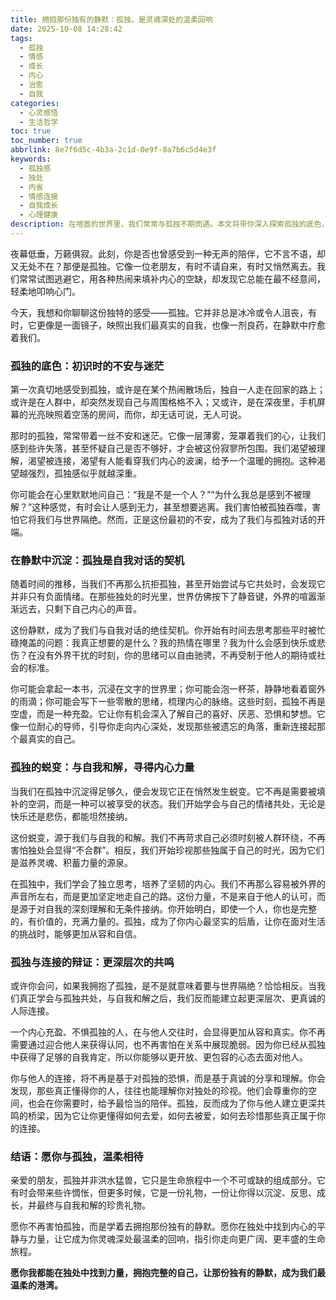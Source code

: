 ```yaml
---
title: 拥抱那份独有的静默：孤独，是灵魂深处的温柔回响
date: 2025-10-08 14:28:42
tags:
  - 孤独
  - 情感
  - 成长
  - 内心
  - 治愈
  - 自我
categories:
  - 心灵感悟
  - 生活哲学
toc: true
toc_number: true
abbrlink: 8e7f6d5c-4b3a-2c1d-0e9f-8a7b6c5d4e3f
keywords:
  - 孤独感
  - 独处
  - 内省
  - 情感连接
  - 自我成长
  - 心理健康
description: 在喧嚣的世界里，我们常常与孤独不期而遇。本文将带你深入探索孤独的底色，从最初的迷茫与不安，到在沉淀中与自我和解，最终发现孤独并非桎梏，而是通往内心深处、滋养灵魂的必经之路。愿你我都能在独处中找到力量，拥抱完整的自己，让那份独有的静默，成为我们最温柔的港湾。
---
```


夜幕低垂，万籁俱寂。此刻，你是否也曾感受到一种无声的陪伴，它不言不语，却又无处不在？那便是孤独。它像一位老朋友，有时不请自来，有时又悄然离去。我们常常试图逃避它，用各种热闹来填补内心的空缺，却发现它总能在最不经意间，轻柔地叩响心门。

今天，我想和你聊聊这份独特的感受——孤独。它并非总是冰冷或令人沮丧，有时，它更像是一面镜子，映照出我们最真实的自我，也像一剂良药，在静默中疗愈着我们。

### 孤独的底色：初识时的不安与迷茫

第一次真切地感受到孤独，或许是在某个热闹散场后，独自一人走在回家的路上；或许是在人群中，却突然发现自己与周围格格不入；又或许，是在深夜里，手机屏幕的光亮映照着空荡的房间，而你，却无话可说，无人可说。

那时的孤独，常常带着一丝不安和迷茫。它像一层薄雾，笼罩着我们的心，让我们感到些许失落，甚至怀疑自己是否不够好，才会被这份寂寥所包围。我们渴望被理解，渴望被连接，渴望有人能看穿我们内心的波澜，给予一个温暖的拥抱。这种渴望越强烈，孤独感似乎就越深重。

你可能会在心里默默地问自己：“我是不是一个人？”“为什么我总是感到不被理解？”这种感觉，有时会让人感到无力，甚至想要逃离。我们害怕被孤独吞噬，害怕它将我们与世界隔绝。然而，正是这份最初的不安，成为了我们与孤独对话的开端。

### 在静默中沉淀：孤独是自我对话的契机

随着时间的推移，当我们不再那么抗拒孤独，甚至开始尝试与它共处时，会发现它并非只有负面情绪。在那些独处的时光里，世界仿佛按下了静音键，外界的喧嚣渐渐远去，只剩下自己内心的声音。

这份静默，成为了我们与自我对话的绝佳契机。你开始有时间去思考那些平时被忙碌掩盖的问题：我真正想要的是什么？我的热情在哪里？我为什么会感到快乐或悲伤？在没有外界干扰的时刻，你的思绪可以自由驰骋，不再受制于他人的期待或社会的标准。

你可能会拿起一本书，沉浸在文字的世界里；你可能会泡一杯茶，静静地看着窗外的雨滴；你可能会写下一些零散的思绪，梳理内心的脉络。这些时刻，孤独不再是空虚，而是一种充盈。它让你有机会深入了解自己的喜好、厌恶、恐惧和梦想。它像一位耐心的导师，引导你走向内心深处，发现那些被遗忘的角落，重新连接起那个最真实的自己。

### 孤独的蜕变：与自我和解，寻得内心力量

当我们在孤独中沉淀得足够久，便会发现它正在悄然发生蜕变。它不再是需要被填补的空洞，而是一种可以被享受的状态。我们开始学会与自己的情绪共处，无论是快乐还是悲伤，都能坦然接纳。

这份蜕变，源于我们与自我的和解。我们不再苛求自己必须时刻被人群环绕，不再害怕独处会显得“不合群”。相反，我们开始珍视那些独属于自己的时光，因为它们是滋养灵魂、积蓄力量的源泉。

在孤独中，我们学会了独立思考，培养了坚韧的内心。我们不再那么容易被外界的声音所左右，而是更加坚定地走自己的路。这份力量，不是来自于他人的认可，而是源于对自我的深刻理解和无条件接纳。你开始明白，即使一个人，你也是完整的，有价值的，充满力量的。孤独，成为了你内心最坚实的后盾，让你在面对生活的挑战时，能够更加从容和自信。

### 孤独与连接的辩证：更深层次的共鸣

或许你会问，如果我拥抱了孤独，是不是就意味着要与世界隔绝？恰恰相反。当我们真正学会与孤独共处，与自我和解之后，我们反而能建立起更深层次、更真诚的人际连接。

一个内心充盈、不惧孤独的人，在与他人交往时，会显得更加从容和真实。你不再需要通过迎合他人来获得认同，也不再害怕在关系中展现脆弱。因为你已经从孤独中获得了足够的自我肯定，所以你能够以更开放、更包容的心态去面对他人。

你与他人的连接，将不再是基于对孤独的恐惧，而是基于真诚的分享和理解。你会发现，那些真正懂得你的人，往往也能理解你对独处的珍视。他们会尊重你的空间，也会在你需要时，给予最恰当的陪伴。孤独，反而成为了你与他人建立更深共鸣的桥梁，因为它让你更懂得如何去爱，如何去被爱，如何去珍惜那些真正属于你的连接。

### 结语：愿你与孤独，温柔相待

亲爱的朋友，孤独并非洪水猛兽，它只是生命旅程中一个不可或缺的组成部分。它有时会带来些许惆怅，但更多时候，它是一份礼物，一份让你得以沉淀、反思、成长，并最终与自我和解的珍贵礼物。

愿你不再害怕孤独，而是学着去拥抱那份独有的静默。愿你在独处中找到内心的平静与力量，让它成为你灵魂深处最温柔的回响，指引你走向更广阔、更丰盛的生命旅程。

**愿你我都能在独处中找到力量，拥抱完整的自己，让那份独有的静默，成为我们最温柔的港湾。**